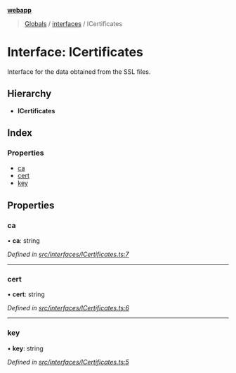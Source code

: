 **[webapp](../README.md)**

> [Globals](../globals.md) / [interfaces](../modules/interfaces.md) / ICertificates

# Interface: ICertificates

Interface for the data obtained from the SSL files.

## Hierarchy

* **ICertificates**

## Index

### Properties

* [ca](interfaces.icertificates.md#ca)
* [cert](interfaces.icertificates.md#cert)
* [key](interfaces.icertificates.md#key)

## Properties

### ca

•  **ca**: string

*Defined in [src/interfaces/ICertificates.ts:7](https://github.com/BESTUPC/voting-web-app/blob/3f5c425/src/interfaces/ICertificates.ts#L7)*

___

### cert

•  **cert**: string

*Defined in [src/interfaces/ICertificates.ts:6](https://github.com/BESTUPC/voting-web-app/blob/3f5c425/src/interfaces/ICertificates.ts#L6)*

___

### key

•  **key**: string

*Defined in [src/interfaces/ICertificates.ts:5](https://github.com/BESTUPC/voting-web-app/blob/3f5c425/src/interfaces/ICertificates.ts#L5)*
